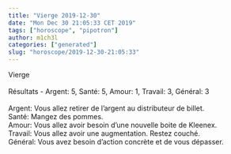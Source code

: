 ```yaml
---
title: "Vierge 2019-12-30"
date: "Mon Dec 30 21:05:33 CET 2019"
tags: ["horoscope", "pipotron"]
author: m1ch3l
categories: ["generated"]
slug: "horoscope/2019-12-30-21:05:33"
---
```


Vierge<br>
<br>
Résultats - Argent: 5, Santé: 5, Amour: 1, Travail: 3, Général: 3<br>
<br>
Argent:  Vous allez retirer de l’argent au distributeur de billet. <br>
Santé:   Mangez des pommes. <br>
Amour:   Vous allez avoir besoin d’une nouvelle boite de Kleenex. <br>
Travail: Vous allez avoir une augmentation. Restez couché.<br>
Général: Vous avez besoin d’action concrète et de vous dépasser.<br>
